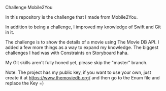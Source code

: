 Challenge Mobile2You 

In this repository is the challenge that I made from Mobile2You.

In addition to being a challenge, I improved my knowledge of Swift and Git in it.

The challenge is to show the details of a movie using The Movie DB API. I added a few more things as a way to expand my knowledge. The biggest challenges I had was with Constraints on Storyboard haha.

My Git skills aren't fully honed yet, please skip the "master" branch.

Note: The project has my public key, if you want to use your own, just create it at https://www.themoviedb.org/ and then go to the Enum file and replace the Key =)
